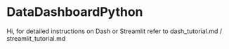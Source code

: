 # DataDashboardPython
Hi, for detailed instructions on Dash or Streamlit refer to dash_tutorial.md / streamlit_tutorial.md